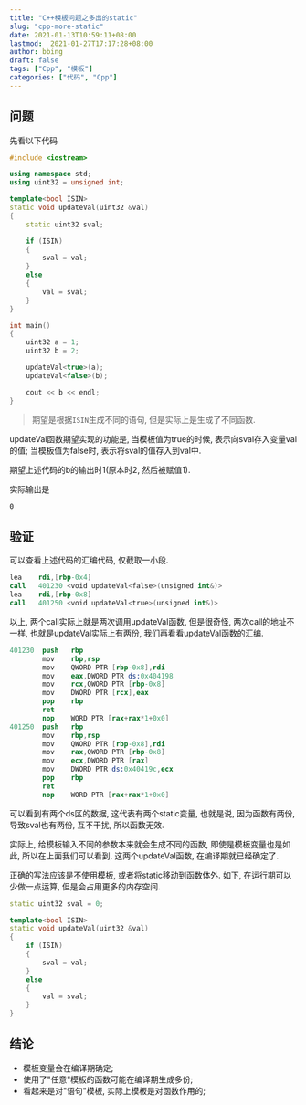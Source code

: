 ```yaml
---
title: "C++模板问题之多出的static"
slug: "cpp-more-static"
date: 2021-01-13T10:59:11+08:00
lastmod:  2021-01-27T17:17:28+08:00
author: bbing
draft: false
tags: ["Cpp", "模板"]
categories: ["代码", "Cpp"]
---
```


## 问题
先看以下代码

```C++
#include <iostream>

using namespace std;
using uint32 = unsigned int;

template<bool ISIN>
static void updateVal(uint32 &val)
{
    static uint32 sval;

    if (ISIN)
    {
        sval = val;
    }
    else
    {
        val = sval;
    }
}

int main()
{
    uint32 a = 1;
    uint32 b = 2;

    updateVal<true>(a);
    updateVal<false>(b);

    cout << b << endl;
}
```

> 期望是根据```ISIN```生成不同的语句, 但是实际上是生成了不同函数.

updateVal函数期望实现的功能是, 当模板值为true的时候, 表示向sval存入变量val的值; 当模板值为false时, 表示将sval的值存入到val中.

期望上述代码的b的输出时1(原本时2, 然后被赋值1).

实际输出是

```
0
```

## 验证
可以查看上述代码的汇编代码, 仅截取一小段.

```S
lea    rdi,[rbp-0x4]
call   401230 <void updateVal<false>(unsigned int&)>
lea    rdi,[rbp-0x8]
call   401250 <void updateVal<true>(unsigned int&)>
```

以上, 两个call实际上就是两次调用updateVal函数, 但是很奇怪, 两次call的地址不一样, 也就是updateVal实际上有两份, 我们再看看updateVal函数的汇编.

```S
401230  push   rbp
        mov    rbp,rsp
        mov    QWORD PTR [rbp-0x8],rdi
        mov    eax,DWORD PTR ds:0x404198
        mov    rcx,QWORD PTR [rbp-0x8]
        mov    DWORD PTR [rcx],eax
        pop    rbp
        ret
        nop    WORD PTR [rax+rax*1+0x0]
401250  push   rbp
        mov    rbp,rsp
        mov    QWORD PTR [rbp-0x8],rdi
        mov    rax,QWORD PTR [rbp-0x8]
        mov    ecx,DWORD PTR [rax]
        mov    DWORD PTR ds:0x40419c,ecx
        pop    rbp
        ret
        nop    WORD PTR [rax+rax*1+0x0]
```

可以看到有两个ds区的数据, 这代表有两个static变量, 也就是说, 因为函数有两份, 导致sval也有两份, 互不干扰, 所以函数无效.

实际上, 给模板输入不同的参数本来就会生成不同的函数, 即使是模板变量也是如此, 所以在上面我们可以看到, 这两个updateVal函数, 在编译期就已经确定了.

正确的写法应该是不使用模板, 或者将static移动到函数体外. 如下, 在运行期可以少做一点运算, 但是会占用更多的内存空间.

```C++
static uint32 sval = 0;

template<bool ISIN>
static void updateVal(uint32 &val)
{
    if (ISIN)
    {
        sval = val;
    }
    else
    {
        val = sval;
    }
}
```

## 结论
- 模板变量会在编译期确定;
- 使用了"任意"模板的函数可能在编译期生成多份;
- 看起来是对"语句"模板, 实际上模板是对函数作用的;